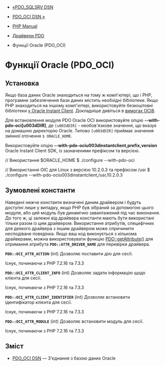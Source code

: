 - [«PDO_SQLSRV DSN](ref.pdo-sqlsrv.connection.md)
- [PDO_OCI DSN »](ref.pdo-oci.connection.md)

- [PHP Manual](index.md)
- [Драйвери PDO](pdo.drivers.md)
- Функції Oracle (PDO_OCI)

# Функції Oracle (PDO_OCI)

## Установка

Якщо база даних Oracle знаходиться на тому ж комп'ютері, що і PHP,
програмне забезпечення бази даних містить необхідні бібліотеки.
Якщо PHP знаходиться на іншому комп'ютері, використовуйте безкоштовні
бібліотеки [» Oracle Instant
Client](https://www.oracle.com/database/technologies/instant-client.md).
Докладніше дивіться в [вимогах OCI8](oci8.requirements.md).

Для встановлення модуля PDO Oracle OCI використовуйте опцію
**--with-pdo-oci\[u003dDIR\]**, де `[u003dDIR]` - необов'язкове значення,
що вказує на домашню директорію Oracle. Типово `[u003dDIR]`
приймає значення змінної оточення `$ ORACLE_HOME`.

Використовуйте опцію **--with-pdo-ociu003dinstantclient,prefix,version**
Oracle Instant Client SDK, із зазначеними префіксом та версією.

// Використання $ORACLE_HOME
$ ./configure --with-pdo-oci

// Використання OIC для Linux з версією 10.2.0.3 та префіксом /usr
$ ./configure --with-pdo-ociu003dinstantclient,/usr,10.2.0.3

## Зумовлені константи

Наведені нижче константи визначені даним драйвером і будуть
доступні лише у випадку, якщо PHP був зібраний за допомогою цього модуля,
або цей модуль був динамічно завантажений під час виконання.
До того ж, ці залежні від драйвера константи мають бути використані
тільки разом із цим драйвером. Використання атрибутів, специфічних
для деякого драйвера з іншим драйвером може спричинити несподіване
поведінка. Якщо ваш код виконується з кількома драйверами, можна
використовувати функцію [PDO::getAttribute()](pdo.getattribute.md) для
отримання атрибута **`PDO::ATTR_DRIVER_NAME`** для перевірки драйвера.

**`PDO::OCI_ATTR_ACTION`** (int)
Дозволяє поставити дію для сесії.

Існує, починаючи з PHP 7.2.16 та 7.3.3

**`PDO::OCI_ATTR_CLIENT_INFO`** (int)
Дозволяє задати інформацію щодо клієнта для сесії.

Існує, починаючи з PHP 7.2.16 та 7.3.3

**`PDO::OCI_ATTR_CLIENT_IDENTIFIER`** (int)
Дозволяє встановити ідентифікатор клієнта для сесії.

Існує, починаючи з PHP 7.2.16 та 7.3.3

**`PDO::OCI_ATTR_MODULE`** (int)
Дозволяє встановити модуль для сесії.

Існує, починаючи з PHP 7.2.16 та 7.3.3

## Зміст

- [PDO_OCI DSN](ref.pdo-oci.connection.md) — З'єднання з базою
даних Oracle
